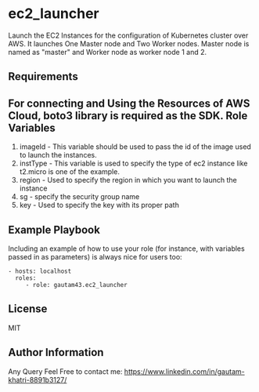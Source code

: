 ec2_launcher
=========

Launch the EC2 Instances for the configuration of Kubernetes cluster over AWS.
It launches One Master node and Two Worker nodes.
Master node is named as "master" and Worker node as worker node 1 and 2.

Requirements
------------

For connecting and Using the Resources of AWS Cloud, boto3 library is required as the SDK.
Role Variables
--------------

1. imageId - This variable should be used to pass the id of the image used to launch the instances.
2. instType - This variable is used to specify the type of ec2 instance like t2.micro is one of the example.
3. region - Used to specify the region in which you want to launch the instance
4. sg - specify the security group name
5. key - Used to specify the key with its proper path  

Example Playbook
----------------

Including an example of how to use your role (for instance, with variables passed in as parameters) is always nice for users too:

    - hosts: localhost
      roles:
         - role: gautam43.ec2_launcher

License
-------

MIT

Author Information
------------------

Any Query Feel Free to contact me:
https://www.linkedin.com/in/gautam-khatri-8891b3127/

